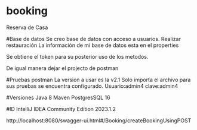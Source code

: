 # booking
Reserva de Casa


#Base de datos
Se creo base de datos con acceso a usuarios.
Realizar restauración
La información de mi base de datos esta en el properties

Se obtiene el token para su posterior uso de los metodos.

De igual manera dejar el projecto de postman

#Pruebas postman
La version a usar es la v2.1
Solo importa el archivo para sus pruebas se encuentra configurado.
Usuario:admin4 
clave:admin4

#Versiones
Java 8
Maven
PostgresSQL 16


#ID
IntelliJ IDEA Community Edition 2023.1.2

http://localhost:8080/swagger-ui.html#/Booking/createBookingUsingPOST




